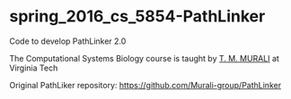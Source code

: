 # spring_2016_cs_5854-PathLinker
Code to develop PathLinker 2.0

The Computational Systems Biology course is taught by [T. M. MURALI](http://bioinformatics.cs.vt.edu/~murali/)
at Virginia Tech

Original PathLiker repository: https://github.com/Murali-group/PathLinker
